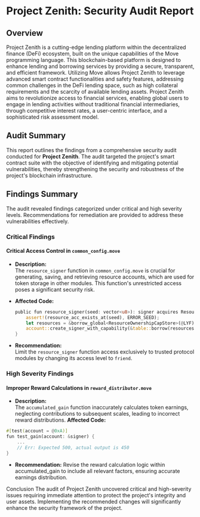# Project Zenith: Security Audit Report

## Overview

Project Zenith is a cutting-edge lending platform within the decentralized finance (DeFi) ecosystem, built on the unique capabilities of the Move programming language. This blockchain-based platform is designed to enhance lending and borrowing services by providing a secure, transparent, and efficient framework. Utilizing Move allows Project Zenith to leverage advanced smart contract functionalities and safety features, addressing common challenges in the DeFi lending space, such as high collateral requirements and the scarcity of available lending assets. Project Zenith aims to revolutionize access to financial services, enabling global users to engage in lending activities without traditional financial intermediaries, through competitive interest rates, a user-centric interface, and a sophisticated risk assessment model.



## Audit Summary

This report outlines the findings from a comprehensive security audit conducted for **Project Zenith**. The audit targeted the project's smart contract suite with the objective of identifying and mitigating potential vulnerabilities, thereby strengthening the security and robustness of the project's blockchain infrastructure.

## Findings Summary

The audit revealed findings categorized under critical and high severity levels. Recommendations for remediation are provided to address these vulnerabilities effectively.

### Critical Findings 

#### Critical Access Control in `common_config.move`

- **Description:**  
  The `resource_signer` function in `common_config.move` is crucial for generating, saving, and retrieving resource accounts, which are used for token storage in other modules. This function's unrestricted access poses a significant security risk.

- **Affected Code:**
  ```rust
  public fun resource_signer(seed: vector<u8>): signer acquires ResourceOwnershipCapStore {
      assert!(resource_acc_exists_at(seed), ERROR_SEED);
      let resources = &borrow_global<ResourceOwnershipCapStore>(@LYF).resources;
      account::create_signer_with_capability(&table::borrow(resources, seed).signer_cap)
  }

- **Recommendation:**  
  Limit the `resource_signer` function access exclusively to trusted protocol modules by changing its access level to `friend`.

### High Severity Findings

#### Improper Reward Calculations in `reward_distributor.move`

- **Description:**  
  The `accumulated_gain` function inaccurately calculates token earnings, neglecting contributions to subsequent scales, leading to incorrect reward distributions.
**Affected Code:**
```rust
#[test(account = @0xA)]
fun test_gain(account: &signer) {
    ...
    // Err: Expected 500, actual output is 450
}
```
- **Recommendation:**
Revise the reward calculation logic within accumulated_gain to include all relevant factors, ensuring accurate earnings distribution.




Conclusion
The audit of Project Zenith uncovered critical and high-severity issues requiring immediate attention to protect the project's integrity and user assets. Implementing the recommended changes will significantly enhance the security framework of the project.

